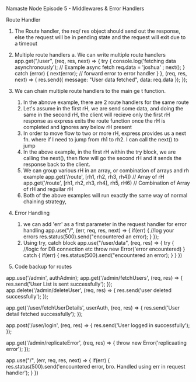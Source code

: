 Namaste Node
Episode 5 - Middlewares & Error Handlers

Route Handler
1. The Route handler, the req/ res object should send out the response, else the request will be in pending state and the request will exit due to a timeout
2. Multiple route handlers
    a. We can write multiple route handlers
    app.get("/user", (req, res, next) => {
    try {
        console.log('fetching data asynchronously');
        // Example async fetch
        req.data = 'joshua' ;
        next();
        } catch (error) {
            next(error); // forward error to error handler
        }
    }, (req, res, next) => {
        res.send({ message: "User data fetched", data: req.data });
    });
3. We can chain multiple route handlers to the main ge t function.
    1. In the abnove example, there are 2 route handlers for the same route
    2. Let's assume in the first rH, we are send some data, and doing the same in the second rH, the client will recieve only the first rH response as express exits the route function once the rH is completed and ignores any below rH present
    3. In order to move flow to two or more rH, express provides us a next fn. where if I need to jump from rh1 to rh2. I can call the next() to jump
    4. In the above example, in the first rH within the try block, we are calling the next(), then flow will go the second rH and it sends the response back to the client.
    5. We can group various rH in an array, or combination of arrays and rh
    example
    app.get('/route', [rh1, rh2, rh3, rh4]) // Array of rH
    app.get('/route', [rh1, rh2, rh3, rh4], rh5, rH6) // Combination of Array of rH and reguilar rH
    6. Both of the above examples will run exactly the same way of normal chaining strategy, 
4. Error Handling
    1. we can add 'err' as a first parameter in the request handler for error handling
    app.use("/", (err, req, res, next) => {
        if(err) {
            //log your errors
            res.status(500).send("encountered an error);
        }
    });
    2. Using try, catch block
        app.use("/user/data", (req, res) => {
            try {
                //logic for DB connection etc
                throw new Error('error encountered)
            }
            catch {
                if(err) {
                    res.status(500).send("encountered an error);
                }
            }
        })

5. Code backup for  routes

app.use('/admin', authAdmin);
app.get('/admin/fetchUsers', (req, res) => {
    res.send('User List is sent successfully');
});
app.delete('/admin/deleteUser', (req, res) => {
    res.send('user deleted successfully');
});

app.get('/user/fetchUserDetails', userAuth, (req, res) => {
    res.send('User detail fetched successfully');
});

app.post('/user/login', (req, res) => {
    res.send('User logged in successfully');
});

app.get('/admin/replicateError', (req, res) => {
    throw new Error('replicaating error');
});

app.use("/", (err, req, res, next) => {
    if(err) {
        res.status(500).send('encountered error, bro. Handled using err in request handler');
    }
})
